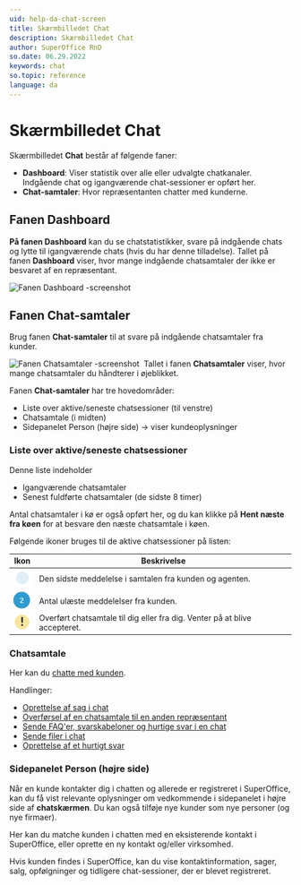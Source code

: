 ```yaml
---
uid: help-da-chat-screen
title: Skærmbilledet Chat
description: Skærmbilledet Chat
author: SuperOffice RnD
so.date: 06.29.2022
keywords: chat
so.topic: reference
language: da
---
```


# Skærmbilledet Chat

Skærmbilledet **Chat** består af følgende faner:

* **Dashboard**: Viser statistik over alle eller udvalgte chatkanaler. Indgående chat og igangværende chat-sessioner er opført her.
* **Chat-samtaler**: Hvor repræsentanten chatter med kunderne.

## Fanen Dashboard

 **På fanen Dashboard** kan du se chatstatistikker, svare på indgående chats og lytte til igangværende chats (hvis du har denne tilladelse). Tallet på fanen **Dashboard** viser, hvor mange indgående chatsamtaler der ikke er besvaret af en repræsentant.

![Fanen Dashboard -screenshot][img1]

## Fanen Chat-samtaler

Brug fanen **Chat-samtaler** til at svare på indgående chatsamtaler fra kunder.

![Fanen Chatsamtaler -screenshot][img5]  Tallet i fanen **Chatsamtaler** viser, hvor mange chatsamtaler du håndterer i øjeblikket.

Fanen **Chat-samtaler** har tre hovedområder:

* Liste over aktive/seneste chatsessioner (til venstre)
* Chatsamtale (i midten)
* Sidepanelet Person (højre side) → viser kundeoplysninger

### Liste over aktive/seneste chatsessioner

Denne liste indeholder

* Igangværende chatsamtaler
* Senest fuldførte chatsamtaler (de sidste 8 timer)

Antal chatsamtaler i kø er også opført her, og du kan klikke på **Hent næste fra køen** for at besvare den næste chatsamtale i køen.

Følgende ikoner bruges til de aktive chatsessioner på listen:

| Ikon | Beskrivelse |
|---|---|
| ![ikon][img2] | Den sidste meddelelse i samtalen fra kunden og agenten. |
| ![ikon][img3] | Antal ulæste meddelelser fra kunden. |
| ![ikon][img4] | Overført chatsamtale til dig eller fra dig. Venter på at blive accepteret. |

### Chatsamtale

Her kan du [chatte med kunden][6].

Handlinger:

* [Oprettelse af sag i chat][1]
* [Overførsel af en chatsamtale til en anden repræsentant][2]
* [Sende FAQ'er, svarskabeloner og hurtige svar i en chat][3]
* [Sende filer i chat][4]
* [Oprettelse af et hurtigt svar][5]

### Sidepanelet Person (højre side)

Når en kunde kontakter dig i chatten og allerede er registreret i SuperOffice, kan du få vist relevante oplysninger om vedkommende i sidepanelet i højre side af **chatskærmen**. Du kan også tilføje nye kunder som nye personer (og nye firmaer).

Her kan du matche kunden i chatten med en eksisterende kontakt i SuperOffice, eller oprette en ny kontakt og/eller virksomhed.

Hvis kunden findes i SuperOffice, kan du vise kontaktinformation, sager, salg, opfølgninger og tidligere chat-sessioner, der er blevet registreret.

<!-- Referenced links -->
[1]: ../create-request.md
[2]: ../transfer-to-agent.md
[3]: ../send-faq-or-reply-template.md
[4]: ../send-files.md
[5]: ../create-quick-reply.md
[6]: ../respond.md

<!-- Referenced images -->
[img1]: media/chat-tabs.png
[img5]: media/chat-tab-chats.png
[img2]: ../../../../../common/icons/chat-status-light-blue-h32.png
[img4]: ../../../../../common/icons/exclamation-h32.png
[img3]: ../../../../media/icons/chat-last-customer-unanswered.png
